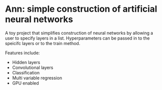 # Ann: simple construction of artificial neural networks
A toy project that simplifies construction of neural networks by allowing a user to specify layers in a list. Hyperparameters can be passed in to the speicifc layers or to the train method.


Features include:
- Hidden layers
- Convolutional layers
- Classification
- Multi variable regression
- GPU enabled